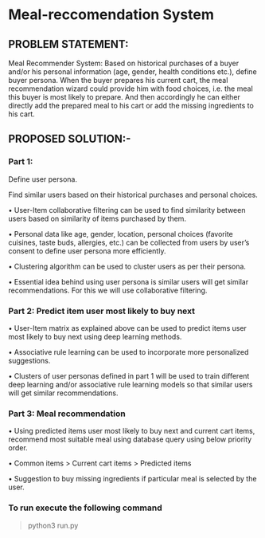 # Meal-reccomendation System

## PROBLEM STATEMENT:

Meal Recommender System: Based on historical purchases of a buyer and/or his
personal information (age, gender, health conditions etc.), define buyer persona.
When the buyer prepares his current cart, the meal recommendation wizard
could provide him with food choices, i.e. the meal this buyer is most likely to
prepare. And then accordingly he can either directly add the prepared meal to his
cart or add the missing ingredients to his cart.

## PROPOSED SOLUTION:-

### Part 1: 
Define user persona.

Find similar users based on their historical purchases and personal choices.

• User-Item collaborative filtering can be used to find similarity between users
based on similarity of items purchased by them.

• Personal data like age, gender, location, personal choices (favorite cuisines,
taste buds, allergies, etc.) can be collected from users by user’s consent to
define user persona more efficiently.

• Clustering algorithm can be used to cluster users as per their persona.

• Essential idea behind using user persona is similar users will get similar
recommendations. For this we will use collaborative filtering.

### Part 2: Predict item user most likely to buy next

• User-Item matrix as explained above can be used to predict items user most
likely to buy next using deep learning methods.

• Associative rule learning can be used to incorporate more personalized
suggestions.

• Clusters of user personas defined in part 1 will be used to train different deep
learning and/or associative rule learning models so that similar users will get
similar recommendations.

### Part 3: Meal recommendation

• Using predicted items user most likely to buy next and current cart items,
recommend most suitable meal using database query using below priority
order.

• Common items > Current cart items > Predicted items

• Suggestion to buy missing ingredients if particular meal is selected by the
user.

### To run execute the following command

> python3 run.py
